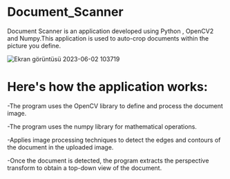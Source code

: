 # Document_Scanner
Document Scanner is an application developed using Python , OpenCV2 and Numpy.This application is used to auto-crop documents within the picture you define.

![Ekran görüntüsü 2023-06-02 103719](https://github.com/CyclopsGames1453/Document_Scanner/assets/77069289/b50cb571-fa34-49b4-853d-ae8e2d98f767)

# Here's how the application works:

-The program uses the OpenCV library to define and process the document image.

-The program uses the numpy library for mathematical operations.

-Applies image processing techniques to detect the edges and contours of the document in the uploaded image.

-Once the document is detected, the program extracts the perspective transform to obtain a top-down view of the document.







